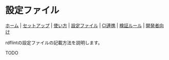 # 設定ファイル

[ホーム](index.md) |
[セットアップ](setup.md) |
[使い方](usage.md) |
[設定ファイル](config.md) |
[CI連携](ci.md) |
[検証ルール](rules.md) |
[開発者向け](developer.md)

rdflintの設定ファイルの記載方法を説明します。

TODO
